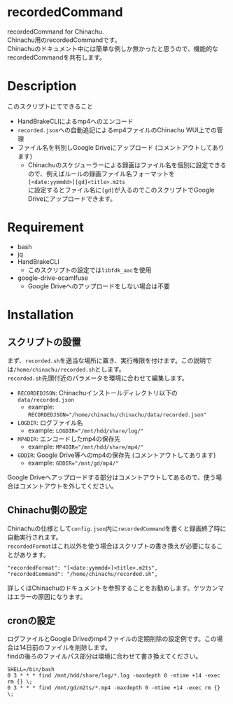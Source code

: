 # recordedCommand

recordedCommand for Chinachu.  
Chinachu用のrecordedCommandです。  
Chinachuのドキュメント中には簡単な例しか無かったと思うので、機能的なrecordedCommandを共有します。  

# Description

このスクリプトにてできること  

- HandBrakeCLIによるmp4へのエンコード
- `recorded.json`への自動追記によるmp4ファイルのChinachu WUI上での管理
- ファイル名を判別しGoogle Driveにアップロード (コメントアウトしてあります)
  - Chinachuのスケジューラーによる録画はファイル名を個別に設定できるので、例えばルールの録画ファイル名フォーマットを  
    `[<date:yymmdd>][gd]<title>.m2ts`  
    に設定するとファイル名に`[gd]`が入るのでこのスクリプトでGoogle Driveにアップロードできます。

# Requirement

- bash
- jq
- HandBrakeCLI
  - このスクリプトの設定では`libfdk_aac`を使用
- google-drive-ocamlfuse
  - Google Driveへのアップロードをしない場合は不要

# Installation

## スクリプトの設置

まず、`recorded.sh`を適当な場所に置き、実行権限を付けます。この説明では`/home/chinachu/recorded.sh`とします。  
`recorded.sh`先頭付近のパラメータを環境に合わせて編集します。  

- `RECORDEDJSON`: Chinachuインストールディレクトリ以下の`data/recorded.json`
  - example: `RECORDEDJSON="/home/chinachu/chinachu/data/recorded.json"`
- `LOGDIR`: ログファイル名
  - example: `LOGDIR="/mnt/hdd/share/log/"`
- `MP4DIR`: エンコードしたmp4の保存先
  - example: `MP4DIR="/mnt/hdd/share/mp4/"`
- `GDDIR`: Google Drive等へのmp4の保存先 (コメントアウトしてあります)
  - example: `GDDIR="/mnt/gd/mp4/"`

Google Driveへアップロードする部分はコメントアウトしてあるので、使う場合はコメントアウトを外してください。

## Chinachu側の設定

Chinachuの仕様として`config.json`内に`recordedCommand`を書くと録画終了時に自動実行されます。  
`recordedFormat`はこれ以外を使う場合はスクリプトの書き換えが必要になることがあります。  

    "recordedFormat": "[<date:yymmdd>]<title>.m2ts",
    "recordedCommand": "/home/chinachu/recorded.sh",  

詳しくはChinachuのドキュメントを参照することをお勧めします。ケツカンマはエラーの原因になります。

## cronの設定

ログファイルとGoogle Driveのmp4ファイルの定期削除の設定例です。この場合は14日前のファイルを削除します。  
findの後ろのファイルパス部分は環境に合わせて書き換えてください。

    SHELL=/bin/bash
    0 3 * * * find /mnt/hdd/share/log/*.log -maxdepth 0 -mtime +14 -exec rm {} \;
    0 3 * * * find /mnt/gd/m2ts/*.mp4 -maxdepth 0 -mtime +14 -exec rm {} \;
